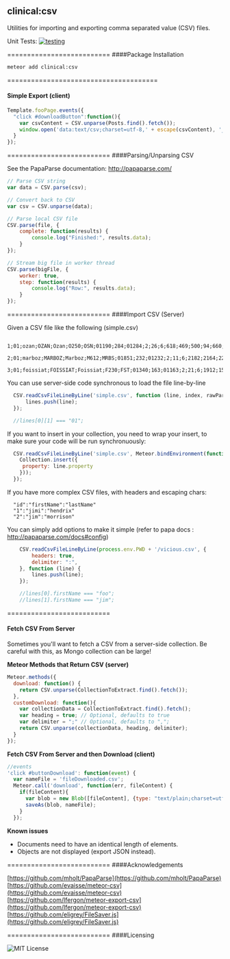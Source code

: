 ## clinical:csv

Utilities for importing and exporting comma separated value (CSV) files.

Unit Tests: [![testing](https://travis-ci.org/evaisse/meteor-csv.svg?branch=master)](https://travis-ci.org/evaisse/meteor-csv)


==========================
####Package Installation  

````bash
meteor add clinical:csv
````

======================================
#### Simple Export (client)

````js
Template.fooPage.events({
  "click #downloadButton":function(){
    var csvContent = CSV.unparse(Posts.find().fetch());
    window.open('data:text/csv;charset=utf-8,' + escape(csvContent), '_self');
  }
});
````

==========================
####Parsing/Unparsing CSV

See the PapaParse documentation:
http://papaparse.com/

````js
// Parse CSV string
var data = CSV.parse(csv);

// Convert back to CSV
var csv = CSV.unparse(data);

// Parse local CSV file
CSV.parse(file, {
	complete: function(results) {
		console.log("Finished:", results.data);
	}
});

// Stream big file in worker thread
CSV.parse(bigFile, {
	worker: true,
	step: function(results) {
		console.log("Row:", results.data);
	}
});
````

==========================
####Import CSV (Server)


Given a CSV file like the following (simple.csv)

````csv
  1;01;ozan;OZAN;Ozan;O250;OSN;01190;284;01284;2;26;6;618;469;500;94;660;4.91667;46.3833;2866;51546;+45456;462330;170;205;14126;8823;26916
  2;01;marboz;MARBOZ;Marboz;M612;MRBS;01851;232;01232;2;11;6;2182;2164;2200;54;4014;5.25;46.3333;3246;51492;+51530;462033;194;240;4580;14287;1768
  3;01;foissiat;FOISSIAT;Foissiat;F230;FST;01340;163;01163;2;21;6;1912;1562;1900;47;4036;5.18333;46.3667;3153;51523;+51029;462213;186;228;5227;15952;1738
````

You can use server-side code synchronous to load the file line-by-line

````js
  CSV.readCsvFileLineByLine('simple.csv', function (line, index, rawParsedLine) {
      lines.push(line);
  });

  //lines[0][1] === "01";
````

If you want to insert in your collection, you need to wrap your insert, to make sure your code will be run synchronuously:

``` javascript
  CSV.readCsvFileLineByLine('simple.csv', Meteor.bindEnvironment(function (line, index, rawParsedLine) {
    Collection.insert({
     property: line.property
    }));
  });
```

If you have more complex CSV files, with headers and escaping chars:

````csv
  "id":"firstName":"lastName"
  "1":"jimi":"hendrix"
  "2":"jim":"morrison"
````

You can simply add options to make it simple (refer to papa docs : http://papaparse.com/docs#config)

````js
    CSV.readCsvFileLineByLine(process.env.PWD + '/vicious.csv', {
        headers: true,
        delimiter: ":",
    }, function (line) {
        lines.push(line);
    });

    //lines[0].firstName === "foo";
    //lines[1].firstName === "jim";
````


==========================
#### Fetch CSV From Server

Sometimes you'll want to fetch a CSV from a server-side collection.  Be careful with this, as Mongo collection can be large!

**Meteor Methods that Return CSV (server)**  

```JavaScript
Meteor.methods({
  download: function() {
    return CSV.unparse(CollectionToExtract.find().fetch());
  },
  customDownload: function(){
    var collectionData = CollectionToExtract.find().fetch();
    var heading = true; // Optional, defaults to true
    var delimiter = ";" // Optional, defaults to ",";
    return CSV.unparse(collectionData, heading, delimiter);    
  }
});
```

**Fetch CSV From Server and then Download (client)**

```JavaScript
//events
'click #buttonDownload': function(event) {
  var nameFile = 'fileDownloaded.csv';
  Meteor.call('download', function(err, fileContent) {
    if(fileContent){
      var blob = new Blob([fileContent], {type: "text/plain;charset=utf-8"});
      saveAs(blob, nameFile);
    }
  });
```

**Known issues**

- Documents need to have an identical length of elements.
- Objects are not displayed (export JSON instead).




==========================
####Acknowledgements

[https://github.com/mholt/PapaParse](https://github.com/mholt/PapaParse)   
[https://github.com/evaisse/meteor-csv](https://github.com/evaisse/meteor-csv)   
[https://github.com/lfergon/meteor-export-csv](https://github.com/lfergon/meteor-export-csv)   
[https://github.com/eligrey/FileSaver.js](https://github.com/eligrey/FileSaver.js)   

==========================
####Licensing  

![MIT License](https://img.shields.io/badge/license-MIT-blue.svg)
